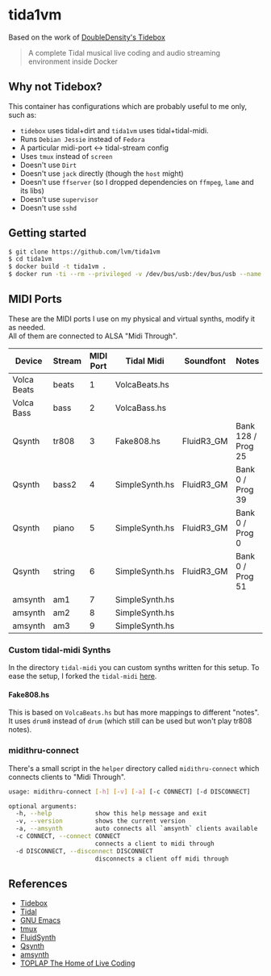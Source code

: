 # tida1vm

Based on the work of [DoubleDensity's Tidebox](https://github.com/DoubleDensity/tidebox)

> A complete Tidal musical live coding and audio streaming environment inside Docker

## Why not Tidebox?

This container has configurations which are probably useful to me only, such as:

* `tidebox` uses tidal+dirt and `tida1vm` uses tidal+tidal-midi.
* Runs `Debian Jessie` instead of `Fedora`
* A particular midi-port <-> tidal-stream config
* Uses `tmux` instead of `screen`
* Doesn't use `Dirt`
* Doesn't use `jack` directly (though the `host` might)
* Doesn't use `ffserver` (so I dropped dependencies on `ffmpeg`, `lame` and its libs)
* Doesn't use `supervisor`
* Doesn't use `sshd`

## Getting started

```bash  
$ git clone https://github.com/lvm/tida1vm
$ cd tida1vm
$ docker build -t tida1vm .
$ docker run -ti --rm --privileged -v /dev/bus/usb:/dev/bus/usb --name tida1vm tida1vm
```

## MIDI Ports

These are the MIDI ports I use on my physical and virtual synths, modify it as needed.  
All of them are connected to ALSA "Midi Through".  

| Device      | Stream | MIDI Port | Tidal Midi     | Soundfont  | Notes              |
| ------------| ------ | --------- | -------------- | ---------- | ------------------ |
| Volca Beats | beats  | 1         | VolcaBeats.hs  |            |                    |
| Volca Bass  | bass   | 2         | VolcaBass.hs   |            |                    |
| Qsynth      | tr808  | 3         | Fake808.hs     | FluidR3_GM | Bank 128 / Prog 25 |
| Qsynth      | bass2  | 4         | SimpleSynth.hs | FluidR3_GM | Bank 0 / Prog 39   |
| Qsynth      | piano  | 5         | SimpleSynth.hs | FluidR3_GM | Bank 0 / Prog 0    |
| Qsynth      | string | 6         | SimpleSynth.hs | FluidR3_GM | Bank 0 / Prog 51   |
| amsynth     | am1    | 7         | SimpleSynth.hs |            |                    |
| amsynth     | am2    | 8         | SimpleSynth.hs |            |                    |
| amsynth     | am3    | 9         | SimpleSynth.hs |            |                    |

### Custom tidal-midi Synths

In the directory `tidal-midi` you can custom synths written for this setup.
To ease the setup, I forked the `tidal-midi` [here](https://github.com/lvm/tidal-midi).

#### Fake808.hs

This is based on `VolcaBeats.hs` but has more mappings to different "notes".  
It uses `drum8` instead of `drum` (which still can be used but won't play tr808 notes).

### midithru-connect

There's a small script in the `helper` directory called `midithru-connect` which connects clients to "Midi Through".

```bash
usage: midithru-connect [-h] [-v] [-a] [-c CONNECT] [-d DISCONNECT]

optional arguments:
  -h, --help            show this help message and exit
  -v, --version         shows the current version
  -a, --amsynth         auto connects all `amsynth` clients available
  -c CONNECT, --connect CONNECT
                        connects a client to midi through
  -d DISCONNECT, --disconnect DISCONNECT
                        disconnects a client off midi through
```

## References

- [Tidebox](https://github.com/DoubleDensity/tidebox)
- [Tidal](http://tidal.lurk.org)
- [GNU Emacs](https://www.gnu.org/software/emacs/)
- [tmux](https://tmux.github.io/)
- [FluidSynth](http://www.fluidsynth.org/)
- [Qsynth](http://qsynth.sourceforge.net/qsynth-index.html)
- [amsynth](https://amsynth.github.io/)
- [TOPLAP The Home of Live Coding](http://toplap.org/)

